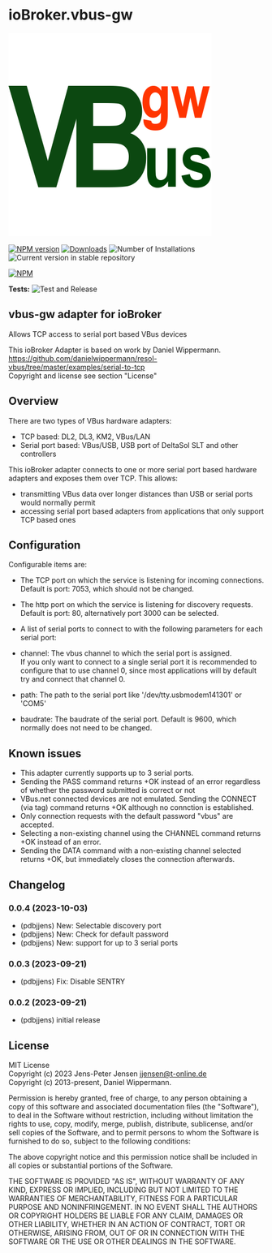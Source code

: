 # ioBroker.vbus-gw

![Logo](admin/vbus-gw.png)

[![NPM version](https://img.shields.io/npm/v/iobroker.vbus-gw.svg)](https://www.npmjs.com/package/iobroker.vbus-gw)
[![Downloads](https://img.shields.io/npm/dm/iobroker.vbus-gw.svg)](https://www.npmjs.com/package/iobroker.vbus-gw)
![Number of Installations](https://iobroker.live/badges/vbus-gw-installed.svg)
![Current version in stable repository](https://iobroker.live/badges/vbus-gw-stable.svg)

[![NPM](https://nodei.co/npm/iobroker.vbus-gw.png?downloads=true)](https://nodei.co/npm/iobroker.vbus-gw/)

**Tests:** ![Test and Release](https://github.com/pdbjjens/ioBroker.vbus-gw/workflows/Test%20and%20Release/badge.svg)

## vbus-gw adapter for ioBroker

Allows TCP access to serial port based VBus devices

This ioBroker Adapter is based on work by Daniel Wippermann.  
<https://github.com/danielwippermann/resol-vbus/tree/master/examples/serial-to-tcp>  
Copyright and license see section "License"

## Overview

There are two types of VBus hardware adapters:

- TCP based: DL2, DL3, KM2, VBus/LAN
- Serial port based: VBus/USB, USB port of DeltaSol SLT and other controllers  

This ioBroker adapter connects to one or more serial port based hardware adapters and exposes them over TCP. This allows:

- transmitting VBus data over longer distances than USB or serial ports would normally permit
- accessing serial port based adapters from applications that only support TCP based ones

## Configuration

Configurable items are:

- The TCP port on which the service is listening for incoming connections.  
Default is port: 7053, which should not be changed.
- The http port on which the service is listening for discovery requests.  
Default is port: 80, alternatively port 3000 can be selected.
- A list of serial ports to connect to with the following parameters for each serial port:  

- channel: The vbus channel to which the serial port is assigned.  
If you only want to connect to a single serial port it is recommended to configure that to use channel 0, since most applications will by default try and connect that channel 0.
- path: The path to the serial port like '/dev/tty.usbmodem141301' or 'COM5'
- baudrate: The baudrate of the serial port. Default is 9600, which normally does not need to be changed.

## Known issues

- This adapter currently supports up to 3 serial ports.
- Sending the PASS command returns +OK instead of an error regardless of whether the password submitted is correct or not
- VBus.net connected devices are not emulated. Sending the CONNECT (via tag) command returns +OK although no connction is established.
- Only connection requests with the default password "vbus" are accepted.  
- Selecting a non-existing channel using the CHANNEL command returns +OK instead of an error.  
- Sending the DATA command with a non-existing channel selected returns +OK, but immediately closes the connection afterwards.

## Changelog
<!--
	Placeholder for the next version (at the beginning of the line):
	### **WORK IN PROGRESS**
-->
### 0.0.4 (2023-10-03)

- (pdbjjens) New: Selectable discovery port
- (pdbjjens) New: Check for default password
- (pdbjjens) New: support for up to 3 serial ports

### 0.0.3 (2023-09-21)

- (pdbjjens) Fix: Disable SENTRY

### 0.0.2 (2023-09-21)

- (pdbjjens) initial release

## License

MIT License  
Copyright (c) 2023 Jens-Peter Jensen <jjensen@t-online.de>  
Copyright (c) 2013-present, Daniel Wippermann.

Permission is hereby granted, free of charge, to any person obtaining a copy
of this software and associated documentation files (the "Software"), to deal
in the Software without restriction, including without limitation the rights
to use, copy, modify, merge, publish, distribute, sublicense, and/or sell
copies of the Software, and to permit persons to whom the Software is
furnished to do so, subject to the following conditions:

The above copyright notice and this permission notice shall be included in all
copies or substantial portions of the Software.

THE SOFTWARE IS PROVIDED "AS IS", WITHOUT WARRANTY OF ANY KIND, EXPRESS OR
IMPLIED, INCLUDING BUT NOT LIMITED TO THE WARRANTIES OF MERCHANTABILITY,
FITNESS FOR A PARTICULAR PURPOSE AND NONINFRINGEMENT. IN NO EVENT SHALL THE
AUTHORS OR COPYRIGHT HOLDERS BE LIABLE FOR ANY CLAIM, DAMAGES OR OTHER
LIABILITY, WHETHER IN AN ACTION OF CONTRACT, TORT OR OTHERWISE, ARISING FROM,
OUT OF OR IN CONNECTION WITH THE SOFTWARE OR THE USE OR OTHER DEALINGS IN THE
SOFTWARE.

